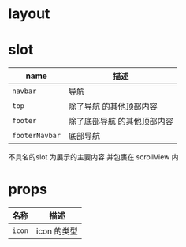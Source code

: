 # layout


# slot

| name                 | 描述                         |
|----------------------|------------------------------|
|`navbar`                |导航|
|`top`                   |除了导航 的其他顶部内容|
|`footer`                |除了底部导航 的其他顶部内容|
|`footerNavbar`          |底部导航|

不具名的slot 为展示的主要内容 并包裹在 scrollView 内



# props

| 名称                  | 描述                         |
|----------------------|------------------------------|
|`icon`                |icon  的类型|


